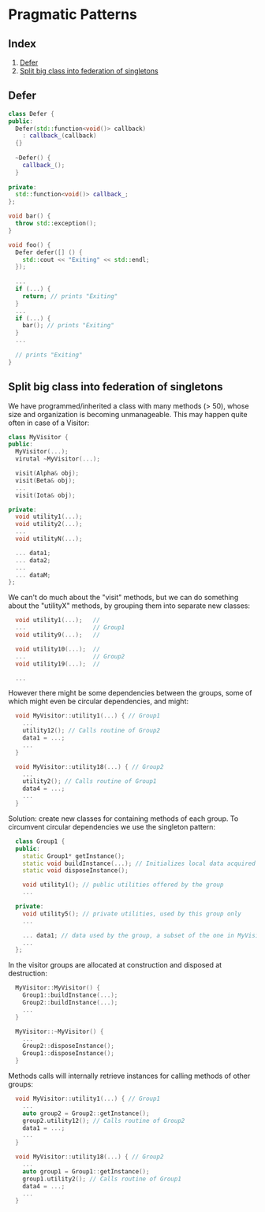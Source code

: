 # Pragmatic Patterns

## Index

1. [Defer](#defer)
1. [Split big class into federation of singletons](#split-big-class-into-federation-of-singletons)

## Defer

```c++
class Defer {
public:
  Defer(std::function<void()> callback)
    : callback_(callback)
  {}
  
  ~Defer() {
    callback_();
  }
  
private:
  std::function<void()> callback_;
};

void bar() {
  throw std::exception();
}

void foo() {
  Defer defer([] () {
    std::cout << "Exiting" << std::endl;
  });
  
  ...
  if (...) {
    return; // prints "Exiting"
  }
  ...
  if (...) {
    bar(); // prints "Exiting"
  }
  ...
  
  // prints "Exiting"
}
```

## Split big class into federation of singletons

We have programmed/inherited a class with many methods (> 50), whose size and organization
is becoming unmanageable. This may happen quite often in case of a Visitor:

```c++
class MyVisitor {
public:
  MyVisitor(...);
  virutal ~MyVisitor(...);

  visit(Alpha& obj);
  visit(Beta& obj);
  ...
  visit(Iota& obj);

private:
  void utility1(...);
  void utility2(...);
  ...
  void utilityN(...);

  ... data1;
  ... data2;
  ...
  ... dataM;
};
```

We can't do much about the "visit" methods, but we can do something about the "utilityX"
methods, by grouping them into separate new classes:

```c++
  void utility1(...);   //
  ...                   // Group1
  void utility9(...);   //

  void utility10(...);  //
  ...                   // Group2
  void utility19(...);  //

  ...
```

However there might be some dependencies between the groups, some of which might even
be circular dependencies, and might:

```c++
  void MyVisitor::utility1(...) { // Group1
    ...
    utility12(); // Calls routine of Group2
    data1 = ...;
    ...
  }

  void MyVisitor::utility18(...) { // Group2
    ...
    utility2(); // Calls routine of Group1
    data4 = ...;
    ...
  }
```

Solution: create new classes for containing methods of each group. To circumvent circular
dependencies we use the singleton pattern:

```c++
  class Group1 {
  public:
    static Group1* getInstance();
    static void buildInstance(...); // Initializes local data acquired from MyVisitor
    static void disposeInstance();

    void utility1(); // public utilities offered by the group
    ...

  private:
    void utility5(); // private utilities, used by this group only
    ...

    ... data1; // data used by the group, a subset of the one in MyVisitor
    ...
  };
```

In the visitor groups are allocated at construction and disposed at destruction:

```c++
  MyVisitor::MyVisitor() {
    Group1::buildInstance(...);
    Group2::buildInstance(...);
    ...
  }

  MyVisitor::~MyVisitor() {
    ...
    Group2::disposeInstance();
    Group1::disposeInstance();
  }
```

Methods calls will internally retrieve instances for calling methods of other groups:

```c++
  void MyVisitor::utility1(...) { // Group1
    ...
    auto group2 = Group2::getInstance();
    group2.utility12(); // Calls routine of Group2
    data1 = ...;
    ...
  }

  void MyVisitor::utility18(...) { // Group2
    ...
    auto group1 = Group1::getInstance();
    group1.utility2(); // Calls routine of Group1
    data4 = ...;
    ...
  }
```

